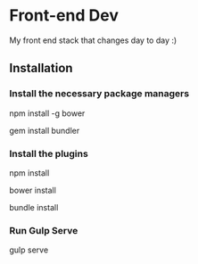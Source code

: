 # Front-end Dev
My front end stack that changes day to day :)

## Installation

### Install the necessary package managers

npm install -g bower

gem install bundler

### Install the plugins
npm install

bower install

bundle install

### Run Gulp Serve
gulp serve
